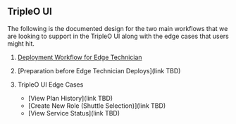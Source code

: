 ## TripleO UI

The following is the documented design for the two main workflows that we are looking to support in the TripleO UI along with the edge cases that users might hit.

1. [Deployment Workflow for Edge Technician](https://lizsurette.github.io/openstack-design/tripleo-ui/1-deployment%20workflow%20for%20edge%20technician/1.deploymentbyjacques)

1. [Preparation before Edge Technician Deploys](link TBD)

1. TripleO UI Edge Cases
	- [View Plan History](link TBD)
	- [Create New Role (Shuttle Selection)](link TBD)
	- [View Service Status](link TBD)
